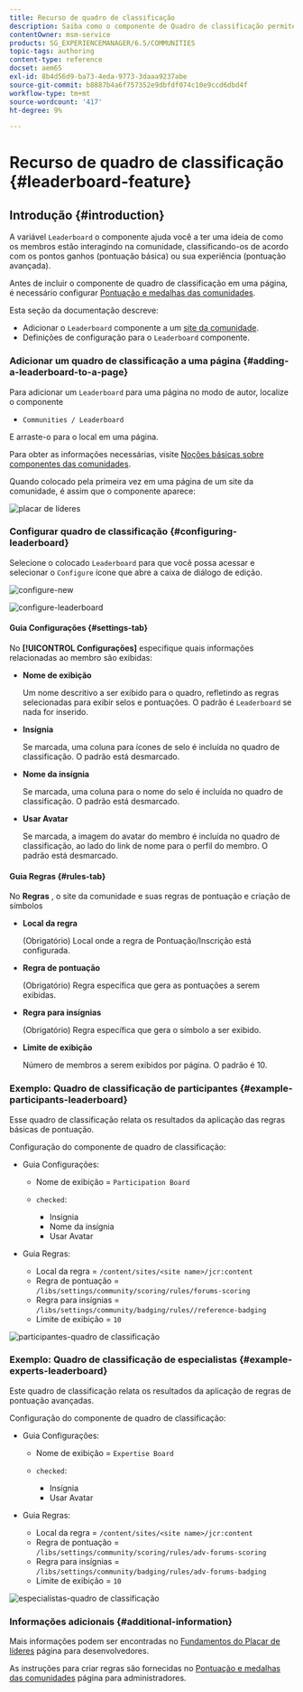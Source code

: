 ```yaml
---
title: Recurso de quadro de classificação
description: Saiba como o componente de Quadro de classificação permite ver como os membros interagem na comunidade, classificando os membros com base em pontos ganhos e experiência.
contentOwner: msm-service
products: SG_EXPERIENCEMANAGER/6.5/COMMUNITIES
topic-tags: authoring
content-type: reference
docset: aem65
exl-id: 8b4d56d9-ba73-4eda-9773-3daaa9237abe
source-git-commit: b8887b4a6f757352e9dbfdf074c10e9ccd6dbd4f
workflow-type: tm+mt
source-wordcount: '417'
ht-degree: 9%

---
```


# Recurso de quadro de classificação {#leaderboard-feature}

## Introdução {#introduction}

A variável `Leaderboard` o componente ajuda você a ter uma ideia de como os membros estão interagindo na comunidade, classificando-os de acordo com os pontos ganhos (pontuação básica) ou sua experiência (pontuação avançada).

Antes de incluir o componente de quadro de classificação em uma página, é necessário configurar [Pontuação e medalhas das comunidades](/help/communities/implementing-scoring.md).

Esta seção da documentação descreve:

* Adicionar o `Leaderboard` componente a um [site da comunidade](/help/communities/overview.md#community-sites).
* Definições de configuração para o `Leaderboard` componente.

### Adicionar um quadro de classificação a uma página {#adding-a-leaderboard-to-a-page}

Para adicionar um `Leaderboard` para uma página no modo de autor, localize o componente

* `Communities / Leaderboard`

E arraste-o para o local em uma página.

Para obter as informações necessárias, visite [Noções básicas sobre componentes das comunidades](/help/communities/basics.md).

Quando colocado pela primeira vez em uma página de um site da comunidade, é assim que o componente aparece:

![placar de líderes](assets/leaderboard.png)

### Configurar quadro de classificação {#configuring-leaderboard}

Selecione o colocado `Leaderboard` para que você possa acessar e selecionar o `Configure` ícone que abre a caixa de diálogo de edição.

![configure-new](assets/configure-new.png)

![configure-leaderboard](assets/configure-leaderboard.png)

#### Guia Configurações {#settings-tab}

No **[!UICONTROL Configurações]** especifique quais informações relacionadas ao membro são exibidas:

* **Nome de exibição**

  Um nome descritivo a ser exibido para o quadro, refletindo as regras selecionadas para exibir selos e pontuações.
O padrão é `Leaderboard` se nada for inserido.

* **Insígnia**

  Se marcada, uma coluna para ícones de selo é incluída no quadro de classificação.
O padrão está desmarcado.

* **Nome da insígnia**

  Se marcada, uma coluna para o nome do selo é incluída no quadro de classificação.
O padrão está desmarcado.

* **Usar Avatar**

  Se marcada, a imagem do avatar do membro é incluída no quadro de classificação, ao lado do link de nome para o perfil do membro.
O padrão está desmarcado.

#### Guia Regras {#rules-tab}

No **Regras** , o site da comunidade e suas regras de pontuação e criação de símbolos

* **Local da regra**

  (Obrigatório) Local onde a regra de Pontuação/Inscrição está configurada.

* **Regra de pontuação**

  (Obrigatório) Regra específica que gera as pontuações a serem exibidas.

* **Regra para insígnias**

  (Obrigatório) Regra específica que gera o símbolo a ser exibido.

* **Limite de exibição**

  Número de membros a serem exibidos por página. O padrão é 10.

### Exemplo: Quadro de classificação de participantes {#example-participants-leaderboard}

Esse quadro de classificação relata os resultados da aplicação das regras básicas de pontuação.

Configuração do componente de quadro de classificação:

* Guia Configurações:

   * Nome de exibição = `Participation Board`
   * `checked`:

      * Insígnia
      * Nome da insígnia
      * Usar Avatar

* Guia Regras:

   * Local da regra = `/content/sites/<site name>/jcr:content`
   * Regra de pontuação = `/libs/settings/community/scoring/rules/forums-scoring`
   * Regra para insígnias = `/libs/settings/community/badging/rules//reference-badging`
   * Limite de exibição = `10`

![participantes-quadro de classificação](assets/participants-leaderboard.png)

### Exemplo: Quadro de classificação de especialistas {#example-experts-leaderboard}

Este quadro de classificação relata os resultados da aplicação de regras de pontuação avançadas.

Configuração do componente de quadro de classificação:

* Guia Configurações:

   * Nome de exibição = `Expertise Board`
   * `checked`:

      * Insígnia
      * Usar Avatar

* Guia Regras:

   * Local da regra = `/content/sites/<site name>/jcr:content`
   * Regra de pontuação = `/libs/settings/community/scoring/rules/adv-forums-scoring`
   * Regra para insígnias = `/libs/settings/community/badging/rules/adv-forums-badging`
   * Limite de exibição = `10`

![especialistas-quadro de classificação](assets/experts-leaderboard.png)

### Informações adicionais {#additional-information}

Mais informações podem ser encontradas no [Fundamentos do Placar de líderes](/help/communities/leaderboard.md) página para desenvolvedores.

As instruções para criar regras são fornecidas no [Pontuação e medalhas das comunidades](/help/communities/implementing-scoring.md) página para administradores.
